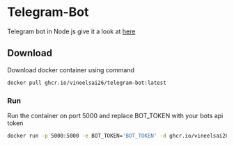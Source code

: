 # Telegram-Bot

Telegram bot in Node js give it a look at [here](https://t.me/EDITH_VS_BOT)

## Download

Download docker container using command

```sh
docker pull ghcr.io/vineelsai26/telegram-bot:latest
```

### Run

Run the container on port 5000 and replace BOT_TOKEN with your bots api token

```sh
docker run -p 5000:5000 -e BOT_TOKEN='BOT_TOKEN' -d ghcr.io/vineelsai26/telegram-bot
```
